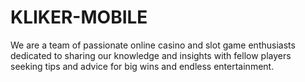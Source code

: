 # KLIKER-MOBILE
We are a team of passionate online casino and slot game enthusiasts dedicated to sharing our knowledge and insights with fellow players seeking tips and advice for big wins and endless entertainment. 
